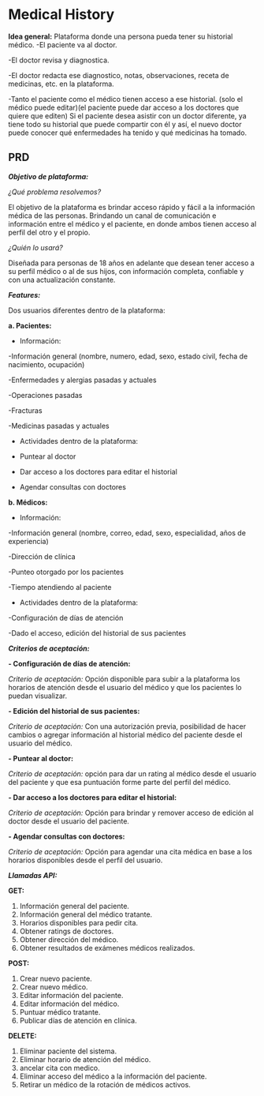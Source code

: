 # Medical History

**Idea general:** Plataforma donde una persona pueda tener su historial médico.
-El paciente va al doctor.

-El doctor revisa y diagnostica.

-El doctor redacta ese diagnostico, notas, observaciones, receta de medicinas, etc. en la plataforma.

-Tanto el paciente como el médico tienen acceso a ese historial. (solo el médico puede editar)(el paciente puede dar acceso a los doctores que quiere que editen)
Si el paciente desea asistir con un doctor diferente, ya tiene todo su historial que puede compartir con él y así, el nuevo doctor puede conocer qué enfermedades     ha tenido y qué medicinas ha tomado.


## PRD

***Objetivo de plataforma:***

*¿Qué problema resolvemos?*

El objetivo de la plataforma es brindar acceso rápido y fácil a la información médica de las personas. Brindando un canal de comunicación e información entre el             médico y el paciente, en donde ambos tienen acceso al perfil del otro y el propio.

*¿Quién lo usará?*

Diseñada para personas de 18 años en adelante que desean tener acceso a su perfil médico o al de sus hijos, con información completa, confiable y con una actualización constante.


***Features:***

Dos usuarios diferentes dentro de la plataforma:

**a. Pacientes:**

- Información: 

-Información general (nombre, numero, edad, sexo, estado civil, fecha de nacimiento, ocupación)

-Enfermedades y alergias pasadas y actuales

-Operaciones pasadas

-Fracturas 

-Medicinas pasadas y actuales



- Actividades dentro de la plataforma:

- Puntear al doctor 

- Dar acceso a los doctores para editar el historial

- Agendar consultas con doctores


**b. Médicos:**

- Información:

-Información general (nombre, correo, edad, sexo, especialidad, años de experiencia)

-Dirección de clínica 

-Punteo otorgado por los pacientes

-Tiempo atendiendo al paciente



- Actividades dentro de la plataforma:

-Configuración de días de atención

-Dado el acceso, edición del historial de sus pacientes 



***Criterios de aceptación:***

**- Configuración de días de atención:**

*Criterio de aceptación:* Opción disponible para subir a la plataforma los horarios de atención desde el usuario del médico y que los pacientes lo puedan visualizar.

**- Edición del historial de sus pacientes:**

*Criterio de aceptación:* Con una autorización previa, posibilidad de hacer cambios o agregar información al historial médico del paciente desde el usuario del médico.

**- Puntear al doctor:**

*Criterio de aceptación:* opción para dar un rating al médico desde el usuario del paciente y que esa puntuación forme parte del perfil del médico.

**- Dar acceso a los doctores para editar el historial:**

*Criterio de aceptación:* Opción para brindar y remover acceso de edición al doctor desde el usuario del paciente.

**- Agendar consultas con doctores:**

*Criterio de aceptación:* Opción para agendar una cita médica en base a los horarios disponibles desde el perfil del usuario.



***Llamadas API:***

**GET:**
1. Información general del paciente.
2. Información general del médico tratante.
3. Horarios disponibles para pedir cita.
4. Obtener ratings de doctores.
5. Obtener dirección del médico.
6. Obtener resultados de exámenes médicos realizados.

**POST:**
1. Crear nuevo paciente.
2. Crear nuevo médico.
3. Editar información del paciente.
4. Editar información del médico.
5. Puntuar médico tratante.
6. Publicar días de atención en clínica.

**DELETE:**
1. Eliminar paciente del sistema.
2. Eliminar horario de atención del médico.
3. ancelar cita con medico.
4. Eliminar acceso del médico a la información del paciente.
5. Retirar un médico de la rotación de médicos activos.




